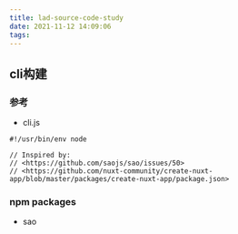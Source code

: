 ```yaml
---
title: lad-source-code-study
date: 2021-11-12 14:09:06
tags:
---
```

## cli构建
### 参考
- cli.js
```
#!/usr/bin/env node

// Inspired by:
// <https://github.com/saojs/sao/issues/50>
// <https://github.com/nuxt-community/create-nuxt-app/blob/master/packages/create-nuxt-app/package.json>
```

### npm packages
- sao
